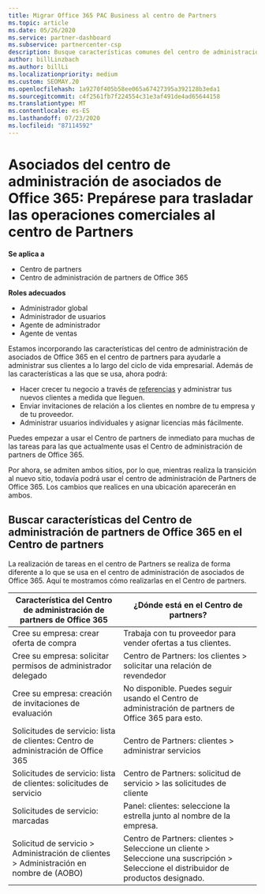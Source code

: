 ```yaml
---
title: Migrar Office 365 PAC Business al centro de Partners
ms.topic: article
ms.date: 05/26/2020
ms.service: partner-dashboard
ms.subservice: partnercenter-csp
description: Busque características comunes del centro de administración de asociados (PAC) de Office 365, como la creación de solicitudes de servicio y de negocio, después de migrar al centro de Partners.
author: billLinzbach
ms.author: billLi
ms.localizationpriority: medium
ms.custom: SEOMAY.20
ms.openlocfilehash: 1a9270f405b58ee065a67427395a392128b3eda1
ms.sourcegitcommit: c4f2561fb7f224554c31e3af491de4ad65644158
ms.translationtype: MT
ms.contentlocale: es-ES
ms.lasthandoff: 07/23/2020
ms.locfileid: "87114592"
---
```

# <a name="office-365-partner-admin-center-partners---get-ready-to-move-business-operations-to-partner-center"></a>Asociados del centro de administración de asociados de Office 365: Prepárese para trasladar las operaciones comerciales al centro de Partners

**Se aplica a** 

- Centro de partners
- Centro de administración de partners de Office 365

**Roles adecuados**

- Administrador global
- Administrador de usuarios
- Agente de administrador
- Agente de ventas

Estamos incorporando las características del centro de administración de asociados de Office 365 en el centro de partners para ayudarle a administrar sus clientes a lo largo del ciclo de vida empresarial. Además de las características a las que se usa, ahora podrá:

- Hacer crecer tu negocio a través de [referencias](referrals.md) y administrar tus nuevos clientes a medida que lleguen.
- Enviar invitaciones de relación a los clientes en nombre de tu empresa y de tu proveedor.
- Administrar usuarios individuales y asignar licencias más fácilmente.

Puedes empezar a usar el Centro de partners de inmediato para muchas de las tareas para las que actualmente usas el Centro de administración de partners de Office 365. 

Por ahora, se admiten ambos sitios, por lo que, mientras realiza la transición al nuevo sitio, todavía podrá usar el centro de administración de Partners de Office 365. Los cambios que realices en una ubicación aparecerán en ambos.

## <a name="find-office-365-partner-admin-center-features-in-partner-center"></a>Buscar características del Centro de administración de partners de Office 365 en el Centro de partners

La realización de tareas en el centro de Partners se realiza de forma diferente a lo que se usa en el centro de administración de asociados de Office 365. Aquí te mostramos cómo realizarlas en el Centro de partners.

| Característica del Centro de administración de partners de Office 365                       | ¿Dónde está en el Centro de partners? | 
|   -----------------------------------------------  | -------------- |
| Cree su empresa: crear oferta de compra | Trabaja con tu proveedor para vender ofertas a tus clientes. |
| Cree su empresa: solicitar permisos de administrador delegado | Centro de Partners: los clientes > solicitar una relación de revendedor |
| Cree su empresa: creación de invitaciones de evaluación | No disponible. Puedes seguir usando el Centro de administración de partners de Office 365 para esto. |
| Solicitudes de servicio: lista de clientes: Centro de administración de Office 365 | Centro de Partners: clientes > administrar servicios |
| Solicitudes de servicio: lista de clientes: solicitudes de servicio | Centro de Partners: solicitud de servicio > las solicitudes de cliente |
| Solicitudes de servicio: marcadas | Panel: clientes: seleccione la estrella junto al nombre de la empresa. |
| Solicitud de servicio > Administración de clientes > Administración en nombre de (AOBO) | Centro de Partners: clientes > Seleccione un cliente > Seleccione una suscripción > Seleccione el distribuidor de productos designado. |

